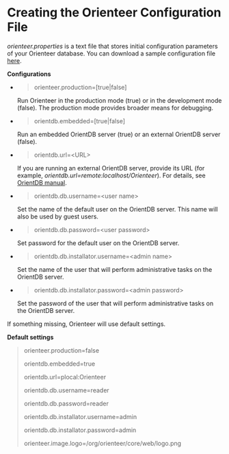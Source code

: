 # Creating the Orienteer Configuration File

*orienteer.properties* is a text file that stores initial configuration parameters of your Orienteer database. You can download a sample configuration file [here](https://github.com/OrienteerDW/Orienteer/blob/master/orienteer.properties). 

**Configurations**

* >orienteer.production=[true|false]

    Run Orienteer in the production mode (true) or in the development mode (false). The production mode provides broader means for debugging. 
* >orientdb.embedded=[true|false]

  Run an embedded OrientDB server (true) or an external OrientDB server (false).
* >orientdb.url=&lt;URL&gt;

  If you are running an external OrientDB server, provide its URL (for example, *orientdb.url=remote:localhost/Orienteer*). For details, see [OrientDB manual](http://orientdb.com/docs/last/Concepts.html#database-url).
* >orientdb.db.username=&lt;user name&gt;

  Set the name of the default user on the OrientDB server. This name will also be used by guest users.
* >orientdb.db.password=&lt;user password&gt;

  Set password for the default user on the OrientDB server.
* >orientdb.db.installator.username=&lt;admin name&gt;

  Set the name of the user that will perform administrative tasks on the OrientDB server.
* >orientdb.db.installator.password=&lt;admin password&gt;

  Set the password of the user that will perform administrative tasks on the OrientDB server.

If something missing, Orienteer will use default settings.

**Default settings**

>orienteer.production=false
>
>orientdb.embedded=true
>
>orientdb.url=plocal:Orienteer
>
>orientdb.db.username=reader
>
>orientdb.db.password=reader
>
>orientdb.db.installator.username=admin
>
>orientdb.db.installator.password=admin
>
>orienteer.image.logo=/org/orienteer/core/web/logo.png